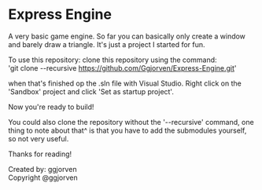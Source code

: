 # Express Engine

A very basic game engine.
So far you can basically only create a window and barely draw a triangle.
It's just a project I started for fun.

To use this repository:
clone this repository using the command:        
'git clone --recursive https://github.com/Ggjorven/Express-Engine.git'

when that's finished op the .sln file with Visual Studio.
Right click on the 'Sandbox' project and click 'Set as startup project'.

Now you're ready to build!

You could also clone the repository without the '--recursive' command,
one thing to note about that^ is that you have to add the submodules yourself, so not very useful.

Thanks for reading!

Created by: ggjorven                                  
Copyright @ggjorven
